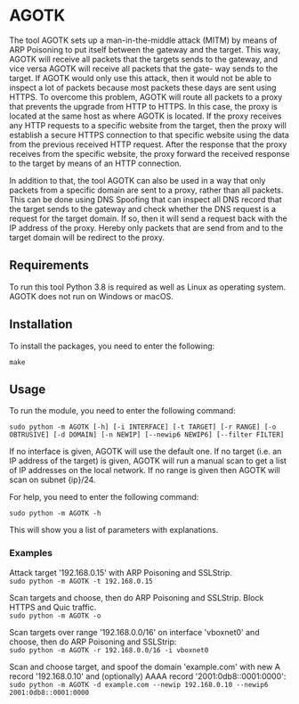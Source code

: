 # AGOTK
The tool AGOTK sets up a man-in-the-middle attack (MITM) by means of ARP Poisoning to put itself between the gateway and the target. This way, AGOTK will receive all packets that the targets sends to the gateway, and vice versa AGOTK will receive all packets that the gate- way sends to the target. If AGOTK would only use this attack, then it would not be able to inspect a lot of packets because most packets these days are sent using HTTPS. To overcome this problem, AGOTK will route all packets to a proxy that prevents the upgrade from HTTP to HTTPS. In this case, the proxy is located at the same host as where AGOTK is located. If the proxy receives any HTTP requests to a specific website from the target, then the proxy will establish a secure HTTPS connection to that specific website using the data from the previous received HTTP request. After the response that the proxy receives from the specific website, the proxy forward the received response to the target by means of an HTTP connection.

In addition to that, the tool AGOTK can also be used in a way that only packets from a specific domain are sent to a proxy, rather than all packets. This can be done using DNS Spoofing that can inspect all DNS record that the target sends to the gateway and check whether the DNS request is a request for the target domain. If so, then it will send a request back with the IP address of the proxy. Hereby only packets that are send from and to the target domain will be redirect to the proxy.

## Requirements
To run this tool Python 3.8 is required as well as Linux as operating system.
AGOTK does not run on Windows or macOS.

## Installation
To install the packages, you need to enter the following:

```make```

## Usage
To run the module, you need to enter the following command:
```
sudo python -m AGOTK [-h] [-i INTERFACE] [-t TARGET] [-r RANGE] [-o OBTRUSIVE] [-d DOMAIN] [-n NEWIP] [--newip6 NEWIP6] [--filter FILTER]
```

If no interface is given, AGOTK will use the default one. If no target (i.e. an IP address of the target) is given, AGOTK will run a manual scan to get a list of IP addresses on the local network. If no range is given then AGOTK will scan on subnet {ip}/24.

For help, you need to enter the following command:

```sudo python -m AGOTK -h```

This will show you a list of parameters with explanations.

### Examples
Attack target '192.168.0.15' with ARP Poisoning and SSLStrip.  
```sudo python -m AGOTK -t 192.168.0.15```

Scan targets and choose, then do ARP Poisoning and SSLStrip. Block HTTPS and Quic traffic.  
```sudo python -m AGOTK -o```

Scan targets over range '192.168.0.0/16' on interface 'vboxnet0' and choose, then do ARP Poisoning and SSLStrip:  
```sudo python -m AGOTK -r 192.168.0.0/16 -i vboxnet0```

Scan and choose target, and spoof the domain 'example.com' with new A record '192.168.0.10' and (optionally) AAAA record '2001:0db8::0001:0000':  
```sudo python -m AGOTK -d example.com --newip 192.168.0.10 --newip6 2001:0db8::0001:0000``` 
